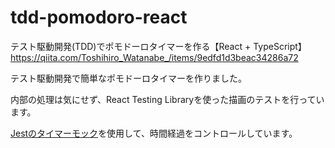 # tdd-pomodoro-react

テスト駆動開発(TDD)でポモドーロタイマーを作る【React + TypeScript】
https://qiita.com/Toshihiro_Watanabe_/items/9edfd1d3beac34286a72

テスト駆動開発で簡単なポモドーロタイマーを作りました。

内部の処理は気にせず、React Testing Libraryを使った描画のテストを行っています。

[Jestのタイマーモック](https://jestjs.io/ja/docs/timer-mocks)を使用して、時間経過をコントロールしています。